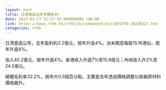 ```yaml
---
layout: post
title: 日清食品去年多賺逾4%
date: 2023-03-27 12:37:50.000000000 +08:00
link: https://news.rthk.hk/rthk/ch/component/k2/1693750-20230327.htm
categories: rthk
---
```


日清食品公布，去年盈利約3.2億元，按年升逾4%。派末期息每股15.16港仙，按年升逾4%。

收入40.2億元，按年升逾4%。香港收入升逾7%至15.8億元；內地收入升2%至24.5億元。

總體毛利率32.2%，按年升0.5個百分點，主要是去年透過價格調整以抵銷原材料價格飆升。
